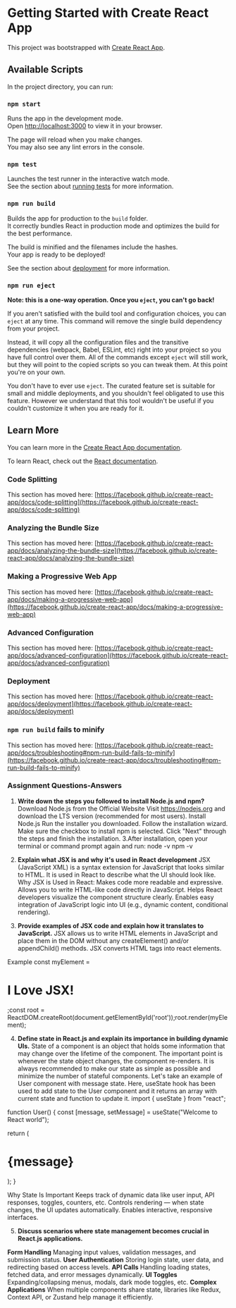 # Getting Started with Create React App

This project was bootstrapped with [Create React App](https://github.com/facebook/create-react-app).

## Available Scripts

In the project directory, you can run:

### `npm start`

Runs the app in the development mode.\
Open [http://localhost:3000](http://localhost:3000) to view it in your browser.

The page will reload when you make changes.\
You may also see any lint errors in the console.

### `npm test`

Launches the test runner in the interactive watch mode.\
See the section about [running tests](https://facebook.github.io/create-react-app/docs/running-tests) for more information.

### `npm run build`

Builds the app for production to the `build` folder.\
It correctly bundles React in production mode and optimizes the build for the best performance.

The build is minified and the filenames include the hashes.\
Your app is ready to be deployed!

See the section about [deployment](https://facebook.github.io/create-react-app/docs/deployment) for more information.

### `npm run eject`

**Note: this is a one-way operation. Once you `eject`, you can't go back!**

If you aren't satisfied with the build tool and configuration choices, you can `eject` at any time. This command will remove the single build dependency from your project.

Instead, it will copy all the configuration files and the transitive dependencies (webpack, Babel, ESLint, etc) right into your project so you have full control over them. All of the commands except `eject` will still work, but they will point to the copied scripts so you can tweak them. At this point you're on your own.

You don't have to ever use `eject`. The curated feature set is suitable for small and middle deployments, and you shouldn't feel obligated to use this feature. However we understand that this tool wouldn't be useful if you couldn't customize it when you are ready for it.

## Learn More

You can learn more in the [Create React App documentation](https://facebook.github.io/create-react-app/docs/getting-started).

To learn React, check out the [React documentation](https://reactjs.org/).

### Code Splitting

This section has moved here: [https://facebook.github.io/create-react-app/docs/code-splitting](https://facebook.github.io/create-react-app/docs/code-splitting)

### Analyzing the Bundle Size

This section has moved here: [https://facebook.github.io/create-react-app/docs/analyzing-the-bundle-size](https://facebook.github.io/create-react-app/docs/analyzing-the-bundle-size)

### Making a Progressive Web App

This section has moved here: [https://facebook.github.io/create-react-app/docs/making-a-progressive-web-app](https://facebook.github.io/create-react-app/docs/making-a-progressive-web-app)

### Advanced Configuration

This section has moved here: [https://facebook.github.io/create-react-app/docs/advanced-configuration](https://facebook.github.io/create-react-app/docs/advanced-configuration)

### Deployment

This section has moved here: [https://facebook.github.io/create-react-app/docs/deployment](https://facebook.github.io/create-react-app/docs/deployment)

### `npm run build` fails to minify

This section has moved here: [https://facebook.github.io/create-react-app/docs/troubleshooting#npm-run-build-fails-to-minify](https://facebook.github.io/create-react-app/docs/troubleshooting#npm-run-build-fails-to-minify)

### Assignment Questions-Answers ###

1. **Write down the steps you followed to install Node.js and npm?**
   Download Node.js from the Official Website
  Visit https://nodejs.org and download the LTS version (recommended for most users).
  Install Node.js
  Run the installer you downloaded.
  Follow the installation wizard.
  Make sure the checkbox to install npm is selected.
  Click "Next" through the steps and finish the installation.
  3.After installation, open your terminal or command prompt again and run:
  node -v
  npm -v

2. **Explain what JSX is and why it's used in React development**
   JSX (JavaScript XML) is a syntax extension for JavaScript that looks similar to HTML. It is used in React to describe what the UI should look like.
  Why JSX is Used in React:
  Makes code more readable and expressive.
  Allows you to write HTML-like code directly in JavaScript.
  Helps React developers visualize the component structure clearly.
  Enables easy integration of JavaScript logic into UI (e.g., dynamic content, conditional rendering).

3. **Provide examples of JSX code and explain how it translates to JavaScript.**
 JSX allows us to write HTML elements in JavaScript and place them in the DOM without any createElement()  and/or appendChild() methods.
  JSX converts HTML tags into react elements.
   
  Example
  const myElement = <h1>I Love JSX!</h1>;const root = ReactDOM.createRoot(document.getElementById('root'));root.render(myElement);

4. **Define state in React.js and explain its importance in building dynamic UIs.**
 State of a component is an object that holds some information that may change over the lifetime of the component. The important point is whenever the state object changes, the component re-renders. It is always recommended to make our state as simple as possible and minimize the number of stateful components.
Let's take an example of User component with message state. Here, useState hook has been used to add state to the User component and it returns an array with current state and function to update it.
import { useState } from "react";
 
function User() {
  const [message, setMessage] = useState("Welcome to React world");
 
  return (
<div>
<h1>{message}</h1>
</div>
  );
}
 
Why State Is Important
Keeps track of dynamic data like user input, API responses, toggles, counters, etc.
Controls rendering — when state changes, the UI updates automatically.
Enables interactive, responsive interfaces.

5. **Discuss scenarios where state management becomes crucial in React.js applications.**

 **Form Handling**
Managing input values, validation messages, and submission status.
**User Authentication**
Storing login state, user data, and redirecting based on access levels.
**API Calls**
Handling loading states, fetched data, and error messages dynamically.
**UI Toggles**
Expanding/collapsing menus, modals, dark mode toggles, etc.
**Complex Applications**
When multiple components share state, libraries like Redux, Context API, or Zustand help manage it efficiently.

